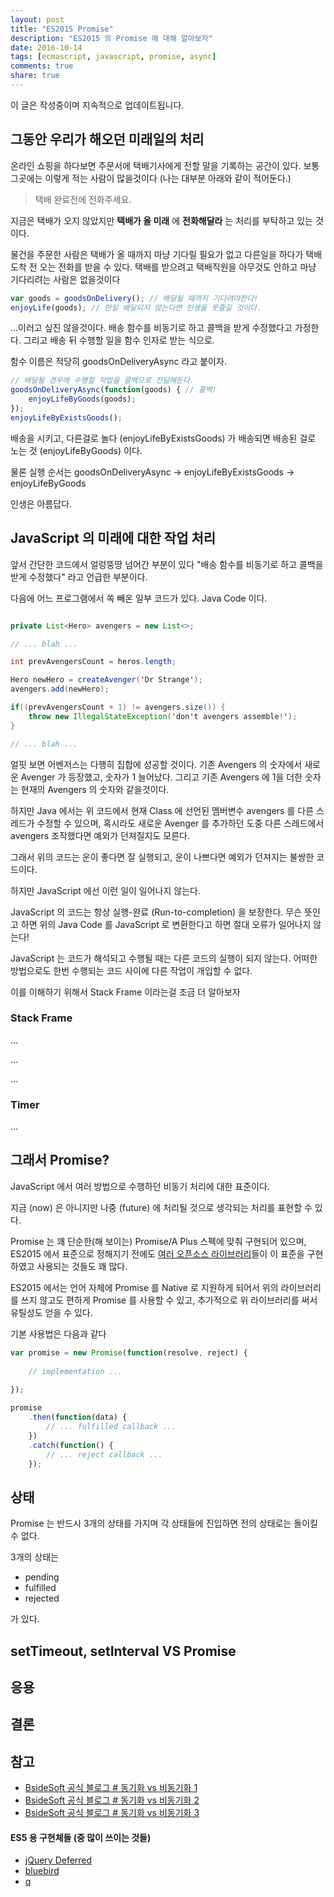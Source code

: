 ```yaml
---
layout: post
title: "ES2015 Promise"
description: "ES2015 의 Promise 에 대해 알아보자"
date: 2016-10-14
tags: [ecmascript, javascript, promise, async]
comments: true
share: true
---
```


<div class="draft">
    <i class="fa fa-warning" aria-hidden="true"></i>
    <span>이 글은 작성중이며 지속적으로 업데이트됩니다.</span>
</div>

## 그동안 우리가 해오던 미래일의 처리

온라인 쇼핑을 하다보면 주문서에 택배기사에게 전할 말을 기록하는 공간이 있다. 보통 그곳에는 이렇게 적는 사람이 많을것이다 (나는 대부분 아래와 같이 적어둔다.)

> 택배 완료전에 전화주세요.

지금은 택배가 오지 않았지만 **택배가 올 미래** 에 **전화해달라** 는 처리를 부탁하고 있는 것이다.

물건을 주문한 사람은 택배가 올 때까지 마냥 기다릴 필요가 없고 다른일을 하다가 택배 도착 전 오는 전화를 받을 수 있다. 택배를 받으려고 택배직원을 아무것도 안하고 마냥 기다리려는 사람은 없을것이다

```javascript
var goods = goodsOnDelivery(); // 배달될 때까지 기다려야한다!
enjoyLife(goods); // 만일 배달되지 않는다면 인생을 못즐길 것이다.
```

...이러고 싶진 않을것이다. 배송 함수를 비동기로 하고 콜백을 받게 수정했다고 가정한다. 그리고 배송 뒤 수행할 일을 함수 인자로 받는 식으로. 

함수 이름은 적당히 goodsOnDeliveryAsync 라고 붙이자.

```javascript
// 배달될 경우에 수행할 작업을 콜백으로 전달해둔다.
goodsOnDeliveryAsync(function(goods) { // 콜백!
    enjoyLifeByGoods(goods); 
});
enjoyLifeByExistsGoods();
```

배송을 시키고, 다른걸로 놀다 (enjoyLifeByExistsGoods) 가 배송되면 배송된 걸로 노는 것 (enjoyLifeByGoods) 이다. 

물론 실행 순서는 goodsOnDeliveryAsync -> enjoyLifeByExistsGoods -> enjoyLifeByGoods

인생은 아름답다.

## JavaScript 의 미래에 대한 작업 처리

앞서 간단한 코드에서 얼렁뚱땅 넘어간 부분이 있다 "배송 함수를 비동기로 하고 콜백을 받게 수정했다" 라고 언급한 부분이다.

다음에 어느 프로그램에서 쏙 빼온 일부 코드가 있다. Java Code 이다.

```java

private List<Hero> avengers = new List<>;

// ... blah ...

int prevAvengersCount = heros.length;

Hero newHero = createAvenger('Dr Strange');
avengers.add(newHero);

if((prevAvengersCount + 1) != avengers.size()) {
    throw new IllegalStateException('don't avengers assemble!');
}

// ... blah ...

```

얼핏 보면 어벤저스는 다행히 집합에 성공할 것이다. 기존 Avengers 의 숫자에서 새로운 Avenger 가 등장했고, 숫자가 1 늘어났다.
그리고 기존 Avengers 에 1을 더한 숫자는 현재의 Avengers 의 숫자와 같을것이다.

하지만 Java 에서는 위 코드에서 현재 Class 에 선언된 멤버변수 avengers 를 다른 스레드가 수정할 수 있으며, 혹시라도 새로운 Avenger 를 추가하던 도중 다른 스레드에서 avengers 조작했다면 예외가 던져질지도 모른다.
 
그래서 위의 코드는 운이 좋다면 잘 실행되고, 운이 나쁘다면 예외가 던져지는 불쌍한 코드이다.

하지만 JavaScript 에선 이런 일이 일어나지 않는다.

JavaScript 의 코드는 항상 실행-완료 (Run-to-completion) 을 보장한다. 무슨 뜻인고 하면 위의 Java Code 를 JavaScript 로 변환한다고 하면 절대 오류가 일어나지 않는다!

JavaScript 는 코드가 해석되고 수행될 때는 다른 코드의 실행이 되지 않는다. 어떠한 방법으로도 한번 수행되는 코드 사이에 다른 작업이 개입할 수 없다.

이를 이해하기 위해서 Stack Frame 이라는걸 조금 더 알아보자

### Stack Frame

...

...

...

### Timer

...

## 그래서 Promise?

JavaScript 에서 여러 방법으로 수행하던 비동기 처리에 대한 표준이다.

지금 (now) 은 아니지만 나중 (future) 에 처리될 것으로 생각되는 처리를 표현할 수 있다.

Promise 는 꽤 단순한(해 보이는) Promise/A Plus 스펙에 맞춰 구현되어 있으며, ES2015 에서 표준으로 정해지기 전에도 <a href="#promise-libs">여러 오픈소스 라이브러리</a>들이 이 표준을 구현하였고 사용되는 것들도 꽤 많다.

ES2015 에서는 언어 자체에 Promise 를 Native 로 지원하게 되어서 위의 라이브러리를 쓰지 않고도  편하게 Promise 를 사용할 수 있고, 추가적으로 위 라이브러리를 써서 유틸성도 얻을 수 있다.

기본 사용법은 다음과 같다

```javascript
var promise = new Promise(function(resolve, reject) {
    
    // implementation ...
    
});

promise
    .then(function(data) {
        // ... fulfilled callback ...
    })
    .catch(function() {
        // ... reject callback ...
    });

```

## 상태

Promise 는 반드시 3개의 상태를 가지며 각 상태들에 진입하면 전의 상태로는 돌이킬 수 없다.

3개의 상태는

- pending
- fulfilled
- rejected

가 있다.

## setTimeout, setInterval VS Promise

## 응용

## 결론

## 참고
- <a href="http://www.bsidesoft.com/?p=399" target="_blank">BsideSoft 공식 블로그 # 동기화 vs 비동기화 1</a>
- <a href="http://www.bsidesoft.com/?p=414" target="_blank">BsideSoft 공식 블로그 # 동기화 vs 비동기화 2</a>
- <a href="http://www.bsidesoft.com/?p=423" target="_blank">BsideSoft 공식 블로그 # 동기화 vs 비동기화 3</a>

#### <div id="promise-libs">ES5 용 구현체들 (중 많이 쓰이는 것들)</div>

- <a href="https://api.jquery.com/category/deferred-object/" target="_blank">jQuery Deferred</a>
- <a href="https://github.com/petkaantonov/bluebird/" target="_blank">bluebird</a>
- <a href="https://github.com/kriskowal/q" target="_blank">q</a>